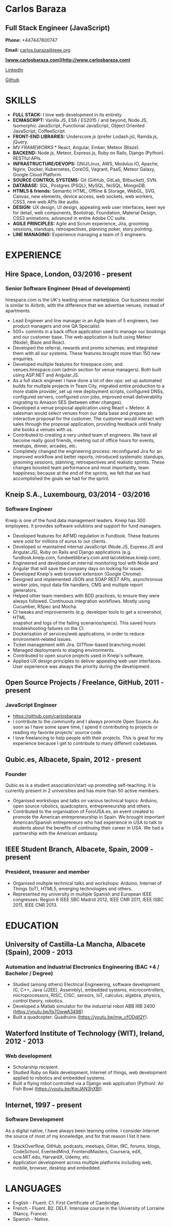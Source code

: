 # Carlos Baraza
## Full Stack Engineer (JavaScript)

**Phone:** +447447800747

**Email:** carlos.baraza@ieee.org

**[www.carlosbaraza.com](http://www.carlosbaraza.com)**

[LinkedIn](https://ie.linkedin.com/pub/carlos-baraza-haro/40/46/2b/en)

[Github](https://github.com/carlosbaraza)

# SKILLS

* **FULL STACK:** I love web development in its entirety.
* **ECMASCRIPT:** Vanilla JS, ES6 / ES2015 / and beyond, Node.JS,
  Isomorphic JavaScript, Functional JavaScript,
  Object Oriented JavaScript, CoffeeScript.
* **FRONT-END LIBRARIES:** Underscore.js (prefer Lodash.js), Ramda.js, jQuery.
* **MV* FRAMEWORKS:** React, Angular, Ember, Meteor (Blaze).
* **BACKEND:** Node.js, Meteor, Express.js, Ruby on Rails, Django (Python).
  RESTful APIs.
* **INFRASTRUCTURE/DEVOPS:** GNU/Linux, AWS, Modulus.IO, Apache, Nginx,
  Docker, Kubernetes, CoreOS, Vagrant, PaaS, Meteor Galaxy,
  Google Cloud Platform.
* **SOURCE CONTROL SYSTEMS:** Git (GitHub, GitLab, Bitbucket), SVN.
* **DATABASE:** SQL, Postgres (PSQL), MySQL, NoSQL, MongoDB.
* **HTML5 & friends:** Semantic HTML, Offline & Storage, WebGL, SVG, Canvas,
  new elements, device access, web sockets, web workers, CSS3, new web APIs
  like audio.
* **DESIGN:** UX design, UI design, appealing web user interfaces, keen eye for
  detail, web components, Bootstrap, Foundation, Material Design,
  CSS3 animations, advanced in entire Adobe CC suite.
* **AGILE PRINCIPLES:** Agile and Scrum experience, Jira,
  grooming sessions, standups, retrospectives, planning poker,
  story pointing.
* **LINE MANAGING:** Experience managing a team of 5 engineers.


# EXPERIENCE

## Hire Space, London, 03/2016 - present
### Senior Software Engineer (Head of development)
hirespace.com is the UK's leading venue marketplace. Our business model is
similar to Airbnb, with the difference that we advertise venues, instead of
apartments.
* Lead Engineer and line manager in an Agile team of 5 engineers,
  two product managers and one QA Specialist.
* 500+ commits in a back office application used to manage our bookings
  and our customer base. The web application is built using Meteor (Node),
  Blaze and React.
* Developed the referral, rewards and promo schemas; and integrated them with
  all our systems. These features brought more than 150 new enquiries.
* Developed multiple features for hirespace.com, and venues.hirespace.com
  (admin section for venue managers). Both built using ASP.NET and Angular.JS.
* As a full stack engineer I have done a lot of dev ops: set up automated builds
  for multiple projects in Team City, migrated entire production to a more
  stable provider, set up new deployment scripts, configured DNSs,
  configured servers, configured cron jobs, improved email deliverability
  migrating to Amazon SES (between other changes).
* Developed a venue proposal application using React + Meteor. A salesman would
  select venues from our data base and prepare an interactive proposal
  for the customer. The customer would interact with sales through
  the proposal application, providing feedback until finally she books a
  venues with us.
* Contributed to creating a very united team of engineers. We have
  all become really good friends, meeting out of office hours
  for events, meetups, dinner, arcades, etc.
* Completely changed the engineering process: reconfigured Jira for an
  improved workflow and better reports, introduced systematic standups,
  grooming sessions, planning, retrospectives and realistic sprints.
  These changes boosted team performance and most importantly,
  team happiness; because at the end of the sprints, we felt that we
  had accomplished the goals we had for the sprint.

## Kneip S.A., Luxembourg, 03/2014 - 03/2016
### Software Engineer
Kneip is one of the fund data management leaders. Kneip has 300
employees. It provides software solutions and support for fund managers.
* Developed features for AIFMD regulation in Fundlook. These features were
  sold for millions of euros to our clients.
* Developed or maintained internal JavaScript (Node.JS, Express.JS and
  Angular.JS), Ruby on Rails and Django applications (e.g. fundlook.kneip.com,
  fundweblibrary.com and lacotebleue.kneip.com).
* Engineered and developed an internal monitoring tool with Node and Angular
  that will save the company days on looking for issues.
* Developed Kneip's web browser extension (Google Chrome).
* Designed and implemented JSON and SOAP REST APIs, asynchronous worker jobs,
  input data file handlers, CMS and multiple report generators.
* Helped other team members with BDD practices, to ensure they were always
  followed. Continuous integration workflows. Mostly using Cucumber, RSpec and
  Mocha.
* CI tweaks and improvements (e.g. developer tools to get a screenshot, HTML  
  snapshot and logs of the failing scenarios/specs). This saved hours
  troubleshooting failures on the CI.
* Dockerisation of services/web applications, in order to reduce
  environment-related issues.
* Ticket management with Jira. GITflow-based branching model.
* Managed deployments to staging environments.
* Contributed to open source projects used in Kneip's software.
* Applied UX design principles to deliver appealing web user interfaces. User
  experience was always the priority during the development.

## Open Source Projects / Freelance, GitHub, 2011 - present
### JavaScript Engineer
* https://github.com/carlosbaraza
* I contribute to the community and I always promote Open Source. As soon as
  I have some spare time, I spend it contributing to projects or reading my
  favorite projects' source code.
* I love freelancing to help people with their projects. This is great for my
  experience because I get to contribute to many different codebases.

## Qubic.es, Albacete, Spain, 2012 - present
### Founder
Qubic.es is a student association/start-up promoting self-teaching. It is
currently present in 2 universities and has more than 50 active members.
* Organised workshops and talks on various technical topics: Arduino, open
  source robotics, quadcopters, entrepreneurship and others.
* Contributed to the organisation of ForoUSA.es, an event created to
  promote the American entrepreneurship in Spain. We brought important
  American/Spanish entrepreneurs who had experience in USA to talk to students
  about the benefits of continuing their career in USA. We had a partnership
  with the American embassy.

## IEEE Student Branch, Albacete, Spain, 2009 - present
### President, treasurer and member
* Organised multiple technical talks and workshops: Arduino,
  Internet of Things (IoT), HTML5, emerging technologies and others.
* Represented my university in multiple Spanish and European IEEE congresses:
  Region 8 IEEE SBC Madrid 2012, IEEE CNR 2011, IEEE ISBC 2011, IEEE CNR 2013.


# EDUCATION

## University of Castilla-La Mancha, Albacete (Spain), 2009 - 2013
### Automation and Industrial Electronics Engineering (BAC +4 / Bachelor / Degree)
* Studied (among others) Electrical Engineering, software development (C, C++,
  Java (J2EE), Assembly), embedded systems, microcontrollers, microprocessors,
  RISC, CISC, sensors, IoT, calculus, algebra, physics, control theory,
  robotics.
* Developed a Matlab simulator for the industrial robot ABB IRB 2400
  (https://youtu.be/fa7GwwA3498).
* Built a quadcopter: Quadruino (https://youtu.be/mw_cfODdlQY).

## Waterford Institute of Technology (WIT), Ireland, 2012 - 2013
### Web development
* Scholarship recipient.
* Studied Ruby on Rails development, Internet of things, web development
  applied to robotics and embedded systems.
* Built a flying robot controlled via a Django web application (Python): Air
  Fish Bowl (https://youtu.be/KqrJAN3hXBI).

## Internet, 1997 - present
### Software Development
As a digital native, I have always been learning online. I consider Internet
the source of most of my knowledge, and for that reason I list it
here.
* StackOverflow, GitHub, podcasts, meetups, Gitter, IRC, forums, blogs,
  CodeSchool, EventedMind, FrontendMasters, Coursera, edX, ocw.MIT.edu,
  HarvardX, Udemy, etc.
* Application development across multiple platforms including web, mobile,
  browser, desktop and embedded.


# LANGUAGES

* English - Fluent. C1. First Certificate of Cambridge.
* French - Fluent. B2. DELF. Intensive course in the University of Lorraine (Nancy, France).
* Spanish - Native.
